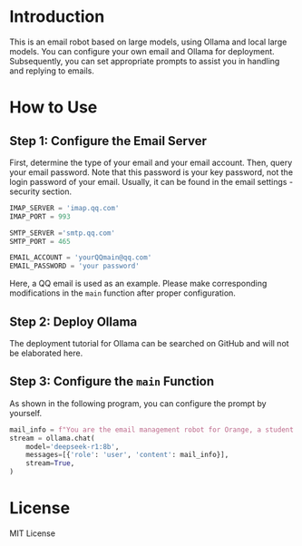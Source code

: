 # Introduction
This is an email robot based on large models, using Ollama and local large models. You can configure your own email and Ollama for deployment. Subsequently, you can set appropriate prompts to assist you in handling and replying to emails.
# How to Use
## Step 1: Configure the Email Server
First, determine the type of your email and your email account. Then, query your email password. Note that this password is your key password, not the login password of your email. Usually, it can be found in the email settings - security section.
```python
IMAP_SERVER = 'imap.qq.com'
IMAP_PORT = 993

SMTP_SERVER ='smtp.qq.com'
SMTP_PORT = 465

EMAIL_ACCOUNT = 'yourQQmain@qq.com'
EMAIL_PASSWORD = 'your password'
```
Here, a QQ email is used as an example. Please make corresponding modifications in the `main` function after proper configuration.
## Step 2: Deploy Ollama
The deployment tutorial for Ollama can be searched on GitHub and will not be elaborated here.
## Step 3: Configure the `main` Function
As shown in the following program, you can configure the prompt by yourself.
```python
mail_info = f"You are the email management robot for Orange, a student at Southeast University. You have received an email from {new_email['from_name']} with the subject {new_email['subject']} and the body {new_email['body']}. Please reply on behalf of Orange. No need to use the email format, just reply directly."
stream = ollama.chat(
    model='deepseek-r1:8b',
    messages=[{'role': 'user', 'content': mail_info}],
    stream=True,
)
```
# License
MIT License 
